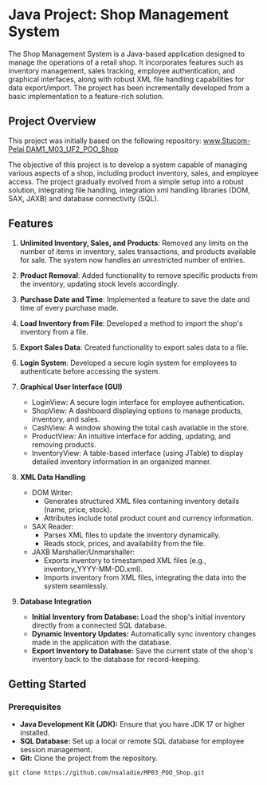 # Java Project: Shop Management System

The Shop Management System is a Java-based application designed to manage the operations of a retail shop. It incorporates features such as inventory management, sales tracking, employee authentication, and graphical interfaces, along with robust XML file handling capabilities for data export/import. The project has been incrementally developed from a basic implementation to a feature-rich solution.

## Project Overview

This project was initially based on the following repository: [www.Stucom-Pelai DAM1_M03_UF2_POO_Shop](https://github.com/Stucom-Pelai/MP0485_RA4_POO_Shop.git)

The objective of this project is to develop a system capable of managing various aspects of a shop, including product inventory, sales, and employee access. The project gradually evolved from a simple setup into a robust solution, integrating file handling, integration xml handling libraries (DOM, SAX, JAXB) and database connectivity (SQL).

## Features
1) **Unlimited Inventory, Sales, and Products**: Removed any limits on the number of items in inventory, sales transactions, and products available for sale. The system now handles an unrestricted number of entries.
   
2) **Product Removal**: Added functionality to remove specific products from the inventory, updating stock levels accordingly.

3) **Purchase Date and Time**: Implemented a feature to save the date and time of every purchase made.

4) **Load Inventory from File**: Developed a method to import the shop's inventory from a file.

5) **Export Sales Data**: Created functionality to export sales data to a file.
  
6) **Login System**: Developed a secure login system for employees to authenticate before accessing the system.

7) **Graphical User Interface (GUI)**
   - LoginView: A secure login interface for employee authentication.
   - ShopView: A dashboard displaying options to manage products, inventory, and sales.
   - CashView: A window showing the total cash available in the store.
   - ProductView: An intuitive interface for adding, updating, and removing products.
   - InventoryView: A table-based interface (using JTable) to display detailed inventory information in an organized manner.

8) **XML Data Handling**
   - DOM Writer:
      - Generates structured XML files containing inventory details (name, price, stock).
      - Attributes include total product count and currency information.
   - SAX Reader:
      - Parses XML files to update the inventory dynamically.
      - Reads stock, prices, and availability from the file.
   - JAXB Marshaller/Unmarshaller:
      - Exports inventory to timestamped XML files (e.g., inventory_YYYY-MM-DD.xml).
      - Imports inventory from XML files, integrating the data into the system seamlessly.
9) **Database Integration**
   - **Initial Inventory from Database:** Load the shop's initial inventory directly from a connected SQL database.
   - **Dynamic Inventory Updates:** Automatically sync inventory changes made in the application with the database.
   - **Export Inventory to Database:** Save the current state of the shop's inventory back to the database for record-keeping.
## Getting Started
### Prerequisites
- **Java Development Kit (JDK):** Ensure that you have JDK 17 or higher installed.
- **SQL Database:** Set up a local or remote SQL database for employee session management.
- **Git:** Clone the project from the repository.
```
git clone https://github.com/nsaladie/MP03_POO_Shop.git
```
